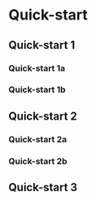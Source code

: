 # Quick-start

## Quick-start 1

### Quick-start 1a

### Quick-start 1b

## Quick-start 2

### Quick-start 2a

### Quick-start 2b

## Quick-start 3